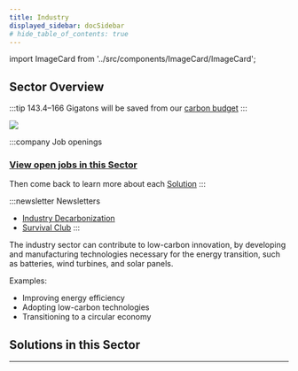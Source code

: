 ```yaml
---
title: Industry
displayed_sidebar: docSidebar
# hide_table_of_contents: true
---
```

import ImageCard from '../src/components/ImageCard/ImageCard';

## Sector Overview

:::tip 143.4–166 Gigatons will be saved from our [carbon budget](/glossary/#carbon-budget)
:::

![](/../static/img/industry.jpg)

:::company Job openings
### [View open jobs in this Sector](https://climatebase.org/jobs?l=&q=&sectors=Materials+%26+Manufacturing&p=0&remote=false)

Then come back to learn more about each [Solution](#solutions-in-this-sector)
:::

:::newsletter Newsletters
- [Industry Decarbonization](https://industrydecarbonization.com/)
- [Survival Club](https://survival.club)
:::

The industry sector can contribute to low-carbon innovation, by developing and manufacturing technologies necessary for the energy transition, such as batteries, wind turbines, and solar panels.

Examples:

* Improving energy efficiency
* Adopting low-carbon technologies
* Transitioning to a circular economy

## Solutions in this Sector

<div style={{ display: 'flex', flexWrap: 'wrap'}}>
    <ImageCard
    title="Recycled Plastics"
    description="Transforming discarded plastics into useful products, reducing plastic waste and its impact on the environment."
    imageUrl="/img/recycled-plastics.png"
    linkUrl="../solution-recycled-plastics"
    />
    <ImageCard
    title="Composting"
    description="Organic waste decomposition, creating nutrient-rich compost for sustainable agriculture and reducing landfill waste."
    imageUrl="/img/commercial-composting.jpg"
    linkUrl="../solution-composting"
    />
    <ImageCard
    title="Bioplastics"
    description="Environmentally friendly plastics made from renewable resources, reducing dependency on fossil fuels."
    imageUrl="/img/bioplastic-packing-peanuts.jpg"
    linkUrl="../solution-bioplastics"
    />
    <ImageCard
    title="Recycled Paper"
    description="Using recycled paper fibers to produce new paper, conserving trees and reducing landfill waste."
    imageUrl="/img/recycled-paper.jpg"
    linkUrl="../solution-recycled-paper"
    />
    <ImageCard
    title="Reduced Plastics"
    description="Efforts to minimize plastic usage and its impact on the environment through conscious consumption."
    imageUrl="/img/reduced-plastics.webp"
    linkUrl="../solution-reduced-plastics"
    />
    <ImageCard
    title="Landfill Methane Capture"
    description="Collecting methane from landfills to prevent its release into the atmosphere and utilize it as an energy source."
    imageUrl="/img/landfill-methane-capture.gif"
    linkUrl="../solution-landfill-methane-capture"
    />
    <ImageCard
    title="Recycled Metals"
    description="Recovering metals from scrap, reducing mining-related environmental impacts and conserving resources."
    imageUrl="/img/recycled-metals.jpg"
    linkUrl="../solution-recycled-metals"
    />
    <ImageCard
    title="Methane Digesters"
    description="Biogas production through the decomposition of organic waste, providing renewable energy sources."
    imageUrl="/img/methane-digesters.jpg"
    linkUrl="../solution-methane-digesters"
    />
    <ImageCard
    title="Waste to Energy"
    description="Converting waste materials into energy, reducing landfill waste and generating renewable power."
    imageUrl="/img/waste-to-energy.jpg"
    linkUrl="../solution-waste-to-energy"
    />
    <ImageCard
    title="Alternative Cement"
    description="Environmentally friendly cement production with reduced carbon emissions, contributing to climate change mitigation."
    imageUrl="/img/cement-factory.jpg"
    linkUrl="../solution-alternative-cement"
    />
    <ImageCard
    title="Recycling"
    description="Reprocessing waste materials to manufacture new products, promoting a circular economy and resource conservation."
    imageUrl="/img/recycling.png"
    linkUrl="../solution-recycling"
    />
    <ImageCard
    title="Alternative Refrigerants"
    description="One of the largest contributors to greenhouse pollution."
    imageUrl="/img/co2-refrigeration.jpg"
    linkUrl="../solution-alternative-refrigerants"
    />
    <ImageCard
    title="Refrigerant Management"
    description="Proper handling and disposal of refrigerants to prevent their release and reduce environmental impact."
    imageUrl="/img/refrigerant-management.png"
    linkUrl="../solution-refrigerant-management"
    />
</div>

- - -

